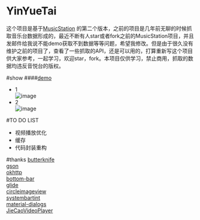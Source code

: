 # YinYueTai
这个项目是基于[MusicStation](https://github.com/babylikebird/MusicStation)
的第二个版本，之前的项目是几年前无聊的时候抓取音乐台数据形成的，最近不断有人star或者fork之前的MusicStation项目，并且发邮件给我说不能demo获取不到数据等等问题，希望我修改。但是由于很久没有维护之前的项目了，查看了一些抓取的API，还是可以用的，打算重新写这个项目供大家参考，一起学习，欢迎star，fork。本项目仅供学习，禁止商用，抓取的数据均违反音悦台的版权。

#show
####[demo](http://beta.qq.com/m/0xe9)
- 1<br>
![image](https://github.com/babylikebird/YinYueTai/blob/master/yinyuetai1.gif)
- 2<br>
![image](https://github.com/babylikebird/YinYueTai/blob/master/yinyuetai.gif)

#TO DO LIST
- 视频播放优化<br>
- 缓存
- 代码封装重构

#thanks
[butterknife](https://github.com/JakeWharton/butterknife)<br/>
[gson](https://github.com/google/gson)<br/>
[okhttp](https://github.com/square/okhttp)<br/>
[bottom-bar](https://github.com/roughike/BottomBar)<br/>
[glide](https://github.com/bumptech/glide)<br/>
[circleimageview](https://github.com/hdodenhof/CircleImageView)<br/>
[systembartint](https://github.com/jgilfelt/SystemBarTint)<br/>
[material-dialogs](https://github.com/afollestad/material-dialogs)<br/>
[JieCaoVideoPlayer](https://github.com/lipangit/JieCaoVideoPlayer)

